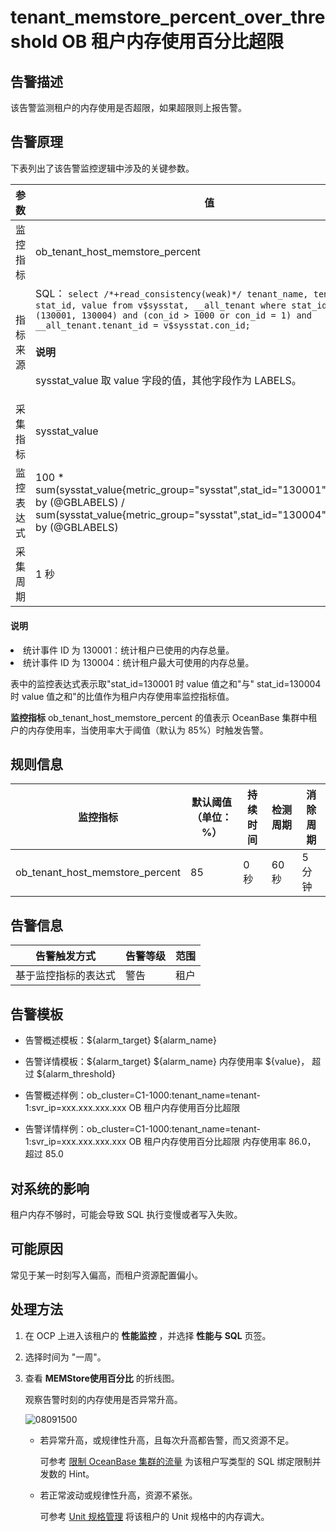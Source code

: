 tenant_memstore_percent_over_threshold OB 租户内存使用百分比超限
==========================================================================



**告警描述**
-----------------------------

该告警监测租户的内存使用是否超限，如果超限则上报告警。

告警原理
-------------------------

下表列出了该告警监控逻辑中涉及的关键参数。


|  参数   |                                                                                                                                                                            值                                                                                                                                                                            |
|-------|---------------------------------------------------------------------------------------------------------------------------------------------------------------------------------------------------------------------------------------------------------------------------------------------------------------------------------------------------------|
| 监控指标  | ob_tenant_host_memstore_percent                                                                                                                                                                                                                                                                                                                         |
| 指标来源  | SQL： ```select /*+read_consistency(weak)*/ tenant_name, tenant_id, stat_id, value from v$sysstat, __all_tenant where stat_id IN (130001, 130004) and (con_id > 1000 or con_id = 1) and __all_tenant.tenant_id = v$sysstat.con_id; ``` <main id="notice" type='explain'><h4>说明</h4><p>sysstat_value 取 value 字段的值，其他字段作为 LABELS。</p></main>   |
| 采集指标  | sysstat_value                                                                                                                                                                                                                                                                                                                                           |
| 监控表达式 | 100 \* sum(sysstat_value{metric_group="sysstat",stat_id="130001",@LABELS}) by (@GBLABELS) / sum(sysstat_value{metric_group="sysstat",stat_id="130004",@LABELS}) by (@GBLABELS)                                                                                                                                                                          |
| 采集周期  | 1 秒                                                                                                                                                                                                                                                                                                                                                     |



<main id="notice" type='explain'><h4>说明</h4><p><li>统计事件 ID 为 130001：统计租户已使用的内存总量。</li><li>统计事件 ID 为 130004：统计租户最大可使用的内存总量。</li></p></main>







表中的监控表达式表示取"stat_id=130001 时 value 值之和"与" stat_id=130004 时 value 值之和"的比值作为租户内存使用率监控指标值。

**监控指标** ob_tenant_host_memstore_percent 的值表示 OceanBase 集群中租户的内存使用率，当使用率大于阈值（默认为 85%）时触发告警。

**规则信息**
-----------------------------



|              监控指标               | 默认阈值（单位：%） | 持续时间 | 检测周期 | 消除周期 |
|---------------------------------|------------|------|------|------|
| ob_tenant_host_memstore_percent | 85         | 0 秒  | 60 秒 | 5 分钟 |



**告警信息**
-----------------------------



|   告警触发方式   | 告警等级 | 范围 |
|------------|------|----|
| 基于监控指标的表达式 | 警告   | 租户 |



**告警模板**
-----------------------------

* 告警概述模板：${alarm_target} ${alarm_name}



* 告警详情模板：${alarm_target} ${alarm_name} 内存使用率 ${value}， 超过 ${alarm_threshold}



* 告警概述样例：ob_cluster=C1-1000:tenant_name=tenant-1:svr_ip=xxx.xxx.xxx.xxx OB 租户内存使用百分比超限



* 告警详情样例：ob_cluster=C1-1000:tenant_name=tenant-1:svr_ip=xxx.xxx.xxx.xxx OB 租户内存使用百分比超限 内存使用率 86.0， 超过 85.0






**对系统的影响**
-------------------------------

租户内存不够时，可能会导致 SQL 执行变慢或者写入失败。

**可能原因**
-----------------------------

常见于某一时刻写入偏高，而租户资源配置偏小。

**处理方法**
-----------------------------

1. 在 OCP 上进入该租户的 **性能监控** ，并选择 **性能与 SQL** 页签。



2. 选择时间为 "一周"。



3. 查看 **MEMStore使用百分比** 的折线图。

   观察告警时刻的内存使用是否异常升高。

   ![08091500](https://help-static-aliyun-doc.aliyuncs.com/assets/img/zh-CN/8431719261/p302467.png)
   * 若异常升高，或规律性升高，且每次升高都告警，而又资源不足。

     可参考 [限制 OceanBase 集群的流量](../400.alarm-appendix/500.limit-the-inbound-traffic-of-the-oceanbase-cluster.md) 为该租户写类型的 SQL 绑定限制并发数的 Hint。


   * 若正常波动或规律性升高，资源不紧张。

     可参考 [Unit 规格管理](../../300.ob-cloud-platform/500.manage-tenants/200.basic-tenant-operations/300.unit-specification-management.md) 将该租户的 Unit 规格中的内存调大。







